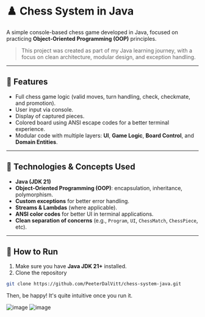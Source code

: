# ♟️ Chess System in Java

A simple console-based chess game developed in Java, focused on practicing **Object-Oriented Programming (OOP)** principles.

> This project was created as part of my Java learning journey, with a focus on clean architecture, modular design, and exception handling.

---

## 📌 Features

- Full chess game logic (valid moves, turn handling, check, checkmate, and promotion).
- User input via console.
- Display of captured pieces.
- Colored board using ANSI escape codes for a better terminal experience.
- Modular code with multiple layers: **UI**, **Game Logic**, **Board Control**, and **Domain Entities**.

---

## 🎯 Technologies & Concepts Used

- **Java (JDK 21)**
- **Object-Oriented Programming (OOP)**: encapsulation, inheritance, polymorphism.
- **Custom exceptions** for better error handling.
- **Streams & Lambdas** (where applicable).
- **ANSI color codes** for better UI in terminal applications.
- **Clean separation of concerns** (e.g., `Program`, `UI`, `ChessMatch`, `ChessPiece`, etc).

---

## 🚀 How to Run

1. Make sure you have **Java JDK 21+** installed.
2. Clone the repository

```bash
git clone https://github.com/PeeterDalVitt/chess-system-java.git
```
Then, be happy! It's quite intuitive once you run it.

![image](https://github.com/user-attachments/assets/fe279e56-3215-4b3e-a303-91663b41b146)
![image](https://github.com/user-attachments/assets/f3b03530-bc3c-4a66-8ac9-c73efa2bb0ff)


